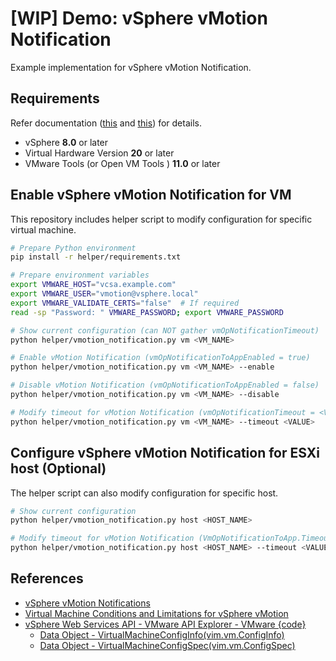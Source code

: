 # [WIP] Demo: vSphere vMotion Notification

Example implementation for vSphere vMotion Notification.

## Requirements

Refer documentation ([this](https://core.vmware.com/resource/vsphere-vmotion-notifications) and [this](https://docs.vmware.com/en/VMware-vSphere/8.0/vsphere-vcenter-esxi-management/GUID-0540DF43-9963-4AF9-A4DB-254414DC00DA.html#how-to-configure-a-virtual-machine-for-vsphere-vmotion-notifications-3)) for details.

- vSphere **8.0** or later
- Virtual Hardware Version **20** or later
- VMware Tools (or Open VM Tools ) **11.0** or later

## Enable vSphere vMotion Notification for VM

This repository includes helper script to modify configuration for specific virtual machine.

```bash
# Prepare Python environment
pip install -r helper/requirements.txt

# Prepare environment variables
export VMWARE_HOST="vcsa.example.com"
export VMWARE_USER="vmotion@vsphere.local"
export VMWARE_VALIDATE_CERTS="false"  # If required
read -sp "Password: " VMWARE_PASSWORD; export VMWARE_PASSWORD

# Show current configuration (can NOT gather vmOpNotificationTimeout)
python helper/vmotion_notification.py vm <VM_NAME>

# Enable vMotion Notification (vmOpNotificationToAppEnabled = true)
python helper/vmotion_notification.py vm <VM_NAME> --enable

# Disable vMotion Notification (vmOpNotificationToAppEnabled = false)
python helper/vmotion_notification.py vm <VM_NAME> --disable

# Modify timeout for vMotion Notification (vmOpNotificationTimeout = <VALUE>)
python helper/vmotion_notification.py vm <VM_NAME> --timeout <VALUE>
```

## Configure vSphere vMotion Notification for ESXi host (Optional)

The helper script can also modify configuration for specific host.

```bash
# Show current configuration
python helper/vmotion_notification.py host <HOST_NAME>

# Modify timeout for vMotion Notification (VmOpNotificationToApp.Timeout = <VALUE>)
python helper/vmotion_notification.py host <HOST_NAME> --timeout <VALUE>
```

## References

- [vSphere vMotion Notifications](https://core.vmware.com/resource/vsphere-vmotion-notifications)
- [Virtual Machine Conditions and Limitations for vSphere vMotion](https://docs.vmware.com/en/VMware-vSphere/8.0/vsphere-vcenter-esxi-management/GUID-0540DF43-9963-4AF9-A4DB-254414DC00DA.html#how-to-configure-a-virtual-machine-for-vsphere-vmotion-notifications-3)
- [vSphere Web Services API - VMware API Explorer - VMware {code}](https://developer.vmware.com/apis/1355/vsphere)
  - [Data Object - VirtualMachineConfigInfo(vim.vm.ConfigInfo)](https://vdc-repo.vmware.com/vmwb-repository/dcr-public/c476b64b-c93c-4b21-9d76-be14da0148f9/04ca12ad-59b9-4e1c-8232-fd3d4276e52c/SDK/vsphere-ws/docs/ReferenceGuide/vim.vm.ConfigInfo.html)
  - [Data Object - VirtualMachineConfigSpec(vim.vm.ConfigSpec)](https://vdc-repo.vmware.com/vmwb-repository/dcr-public/c476b64b-c93c-4b21-9d76-be14da0148f9/04ca12ad-59b9-4e1c-8232-fd3d4276e52c/SDK/vsphere-ws/docs/ReferenceGuide/vim.vm.ConfigSpec.html)
